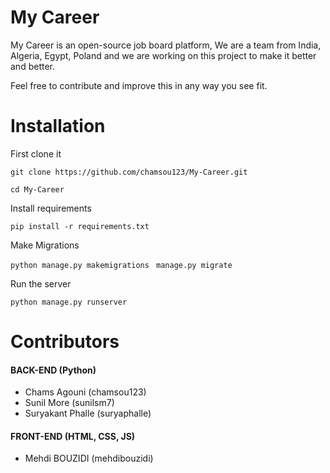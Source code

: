 # My Career
My Career is an open-source job board platform,
We are a team from India, Algeria, Egypt, Poland and we are working on this project to make it better and better.

Feel free to contribute and improve this in any way you see fit.

# Installation
First clone it

``` git clone https://github.com/chamsou123/My-Career.git ```

``` cd My-Career ```

Install requirements

``` pip install -r requirements.txt ```

Make Migrations

``` python manage.py makemigrations ```
```  manage.py migrate ```

Run the server

``` python manage.py runserver ```

# Contributors
#### BACK-END (Python)
  - Chams Agouni (chamsou123)
  - Sunil More (sunilsm7)
  - Suryakant Phalle (suryaphalle)

#### FRONT-END (HTML, CSS, JS)
  - Mehdi BOUZIDI (mehdibouzidi)
